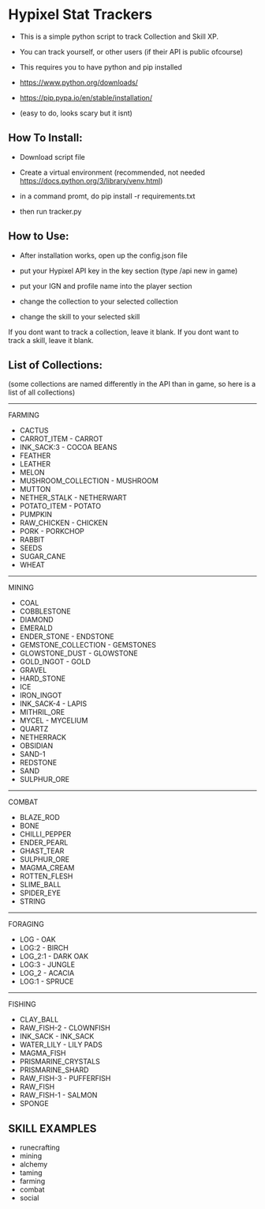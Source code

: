 # Hypixel Stat Trackers


- This is a simple python script to track Collection and Skill XP.
- You can track yourself, or other users (if their API is public ofcourse)



- This requires you to have python and pip installed
- https://www.python.org/downloads/
- https://pip.pypa.io/en/stable/installation/
- (easy to do, looks scary but it isnt)

## How To Install:

- Download script file

- Create a virtual environment (recommended, not needed https://docs.python.org/3/library/venv.html)

- in a command promt, do
pip install -r requirements.txt

- then run 
tracker.py

## How to Use:
- After installation works, open up the config.json file

- put your Hypixel API key in the key section (type /api new in game)

- put your IGN and profile name into the player section

- change the collection to your selected collection

- change the skill to your selected skill

If you dont want to track a collection, leave it blank.
If you dont want to track a skill, leave it blank.


## List of Collections:

(some collections are named differently in the API than in game, so here is a list of all collections)

----------------
FARMING

- CACTUS
- CARROT_ITEM - CARROT
- INK_SACK:3 - COCOA BEANS
- FEATHER
- LEATHER
- MELON
- MUSHROOM_COLLECTION - MUSHROOM
- MUTTON
- NETHER_STALK - NETHERWART
- POTATO_ITEM - POTATO
- PUMPKIN
- RAW_CHICKEN - CHICKEN
- PORK - PORKCHOP
- RABBIT
- SEEDS
- SUGAR_CANE
- WHEAT 
----------------
MINING

- COAL
- COBBLESTONE
- DIAMOND
- EMERALD
- ENDER_STONE - ENDSTONE 
- GEMSTONE_COLLECTION - GEMSTONES
- GLOWSTONE_DUST - GLOWSTONE 
- GOLD_INGOT - GOLD
- GRAVEL
- HARD_STONE 
- ICE
- IRON_INGOT
- INK_SACK-4 - LAPIS
- MITHRIL_ORE
- MYCEL - MYCELIUM 
- QUARTZ
- NETHERRACK
- OBSIDIAN
- SAND-1
- REDSTONE
- SAND
- SULPHUR_ORE
----------------
COMBAT

- BLAZE_ROD
- BONE
- CHILLI_PEPPER
- ENDER_PEARL
- GHAST_TEAR
- SULPHUR_ORE
- MAGMA_CREAM
- ROTTEN_FLESH
- SLIME_BALL
- SPIDER_EYE
- STRING
----------------
FORAGING 

- LOG - OAK
- LOG:2 - BIRCH
- LOG_2:1 - DARK OAK
- LOG:3 - JUNGLE
- LOG_2 - ACACIA
- LOG:1 - SPRUCE
----------------
FISHING

- CLAY_BALL
- RAW_FISH-2 - CLOWNFISH
- INK_SACK - INK_SACK
- WATER_LILY - LILY PADS
- MAGMA_FISH
- PRISMARINE_CRYSTALS
- PRISMARINE_SHARD
- RAW_FISH-3 - PUFFERFISH
- RAW_FISH
- RAW_FISH-1 - SALMON
- SPONGE

## SKILL EXAMPLES

- runecrafting
- mining
- alchemy
- taming 
- farming 
- combat 
- social 
